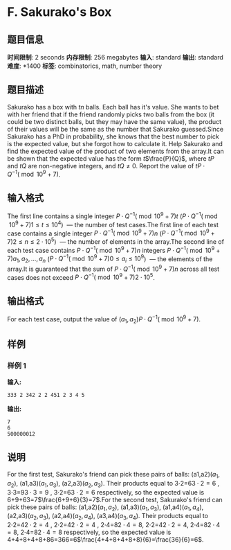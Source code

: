 # F. Sakurako's Box

## 题目信息

**时间限制**: 2 seconds
**内存限制**: 256 megabytes
**输入**: standard
**输出**: standard
**难度**: *1400
**标签**: combinatorics, math, number theory

## 题目描述

Sakurako has a box with $t$$n$ balls. Each ball has it's value. She wants to bet with her friend that if the friend randomly picks two balls from the box (it could be two distinct balls, but they may have the same value), the product of their values will be the same as the number that Sakurako guessed.Since Sakurako has a PhD in probability, she knows that the best number to pick is the expected value, but she forgot how to calculate it. Help Sakurako and find the expected value of the product of two elements from the array.It can be shown that the expected value has the form $t$$\frac{P}{Q}$, where $t$$P$ and $t$$Q$ are non-negative integers, and $t$$Q \ne 0$. Report the value of $t$$P \cdot Q^{-1}(\bmod 10^9+7)$.

## 输入格式

The first line contains a single integer $P \cdot Q^{-1}(\bmod 10^9+7)$$t$ ($P \cdot Q^{-1}(\bmod 10^9+7)$$1\le t\le 10^4$)  — the number of test cases.The first line of each test case contains a single integer $P \cdot Q^{-1}(\bmod 10^9+7)$$n$ ($P \cdot Q^{-1}(\bmod 10^9+7)$$2\le n\le 2\cdot 10^5$)  — the number of elements in the array.The second line of each test case contains $P \cdot Q^{-1}(\bmod 10^9+7)$$n$ integers $P \cdot Q^{-1}(\bmod 10^9+7)$$a_1, a_2, \dots, a_n$ ($P \cdot Q^{-1}(\bmod 10^9+7)$$0\le a_i\le 10^9$)  — the elements of the array.It is guaranteed that the sum of $P \cdot Q^{-1}(\bmod 10^9+7)$$n$ across all test cases does not exceed $P \cdot Q^{-1}(\bmod 10^9+7)$$2\cdot 10^5$.

## 输出格式

For each test case, output the value of $(a_1,a_2)$$P \cdot Q^{-1}(\bmod 10^9+7)$.

## 样例

### 样例 1

**输入:**
```
333 2 342 2 2 451 2 3 4 5
```

**输出:**
```
7
6
500000012
```

## 说明

For the first test, Sakurako's friend can pick these pairs of balls: (a1,a2)$(a_1,a_2)$, (a1,a3)$(a_1,a_3)$, (a2,a3)$(a_2,a_3)$. Their products equal to 3⋅2=6$3\cdot 2=6$ , 3⋅3=9$3\cdot 3=9$ , 3⋅2=6$3\cdot 2=6$ respectively, so the expected value is 6+9+63=7$\frac{6+9+6}{3}=7$.For the second test, Sakurako's friend can pick these pairs of balls: (a1,a2)$(a_1,a_2)$, (a1,a3)$(a_1,a_3)$, (a1,a4)$(a_1,a_4)$, (a2,a3)$(a_2,a_3)$, (a2,a4)$(a_2,a_4)$, (a3,a4)$(a_3,a_4)$. Their products equal to 2⋅2=4$2\cdot 2=4$ , 2⋅2=4$2\cdot 2=4$ , 2⋅4=8$2\cdot 4=8$, 2⋅2=4$2\cdot 2=4$, 2⋅4=8$2\cdot 4=8$, 2⋅4=8$2\cdot 4=8$ respectively, so the expected value is 4+4+8+4+8+86=366=6$\frac{4+4+8+4+8+8}{6}=\frac{36}{6}=6$.
